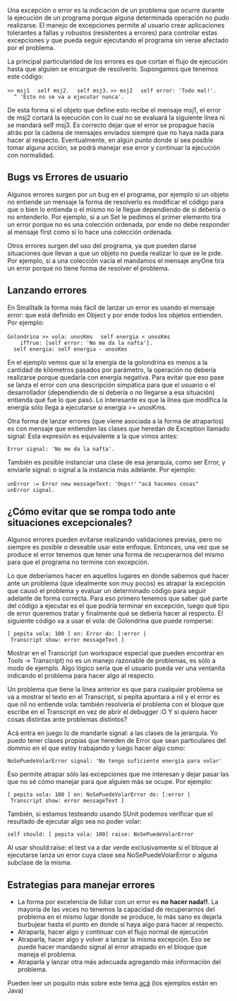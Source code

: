 Una excepción o error es la indicación de un problema que ocurre durante la ejecución de un programa porque alguna determinada operación no pudo realizarse. El manejo de excepciones permite al usuario crear aplicaciones tolerantes a fallas y robustos (resistentes a errores) para controlar estas excepciones y que pueda seguir ejecutando el programa sin verse afectado por el problema.

La principal particularidad de los errores es que cortan el flujo de ejecución hasta que alguien se encargue de resolverlo. Supongamos que tenemos este código:

`>> msj1`
`  self msj2.`
`  self msj3.`
`>> msj2`
`  self error: 'Todo mal!'.`
`  ^ 'Esto no se va a ejecutar nunca'.`

De esta forma si el objeto que define esto recibe el mensaje msj1, el error de msj2 cortará la ejecución con lo cual no se evaluará la siguiente línea ni se mandará self msj3. Es correcto dejar que el error se propague hacia atrás por la cadena de mensajes enviados siempre que no haya nada para hacer al respecto. Eventualmente, en algún punto donde sí sea posible tomar alguna acción, se podrá manejar ese error y continuar la ejecución con normalidad.

Bugs vs Errores de usuario
--------------------------

Algunos errores surgen por un bug en el programa, por ejemplo si un objeto no entiende un mensaje la forma de resolverlo es modificar el código para que o bien lo entienda o el mismo no le llegue dependiendo de si debería o no entenderlo. Por ejemplo, si a un Set le pedimos el primer elemento tira un error porque no es una colección ordenada, por ende no debe responder al mensaje first como sí lo hace una colección ordenada.

Otros errores surgen del uso del programa, ya que pueden darse situaciones que llevan a que un objeto no pueda realizar lo que se le pide. Por ejemplo, si a una colección vacía el mandamos el mensaje anyOne tira un error porque no tiene forma de resolver el problema.

Lanzando errores
----------------

En Smalltalk la forma más fácil de lanzar un error es usando el mensaje error: que está definido en Object y por ende todos los objetos entienden. Por ejemplo:

`Golondrina >> vola: unosKms`
`  self energia < unosKms`
`    ifTrue: [self error: 'No me da la nafta'].`
`  self energia: self energia - unosKms `

En el ejemplo vemos que si la energía de la golondrina es menos a la cantidad de kilómetros pasados por parámetro, la operación no debería realizarse porque quedaría con energía negativa. Para evitar que eso pase se lanza el error con una descripción simpática para que el usuario o el desarrollador (dependiendo de si debería o no llegarse a esa situación) entienda qué fue lo que pasó. Lo interesante es que la línea que modifica la energía sólo llega a ejecutarse si energia &gt;= unosKms.

Otra forma de lanzar errores (que viene asociada a la forma de atraparlos) es con mensaje que entienden las clases que heredan de Exception llamado signal: Esta expresión es equivalente a la que vimos antes:

`Error signal: 'No me da la nafta'.`

También es posible instanciar una clase de esa jerarquía, como ser Error, y enviarle signal: o signal a la instancia más adelante. Por ejemplo:

`unError := Error new messageText: 'Oops!'`
`"acá hacemos cosas"`
`unError signal.`

¿Cómo evitar que se rompa todo ante situaciones excepcionales?
--------------------------------------------------------------

Algunos errores pueden evitarse realizando validaciones previas, pero no siempre es posible o deseable usar este enfoque. Entonces, una vez que se produce el error tenemos que tener una forma de recuperarnos del mismo para que el programa no termine con excepción.

Lo que deberíamos hacer en aquellos lugares en donde sabemos qué hacer ante un problema (que idealmente son muy pocos) es atrapar la excepción que causó el problema y evaluar un determinado código para seguir adelante de forma correcta. Para eso primero tenemos que saber qué parte del código a ejecutar es el que podría terminar en excepción, luego qué tipo de error queremos tratar y finalmente qué se debería hacer al respecto. El siguiente código va a usar el vola: de Golondrina que puede romperse:

`[ pepita vola: 100 ] on: Error do: [:error | Transcript show: error messageText ]`

Mostrar en el Transcript (un workspace especial que pueden encontrar en Tools -&gt; Transcript) no es un manejo razonable de problemas, es sólo a modo de ejemplo. Algo lógico sería que el usuario pueda ver una ventanita indicando el problema para hacer algo al respecto.

Un problema que tiene la línea anterior es que para cualquier problema se va a mostrar el texto en el Transcript, si pepita apuntara a nil y el error es que nil no entiende vola: también resolvería el problema con el bloque que escribe en el Transcript en vez de abrir el debugger :O Y si quiero hacer cosas distintas ante problemas distintos?

Acá entra en juego lo de mandarle signal: a las clases de la jerarquía. Yo puedo tener clases propias que hereden de Error que sean particulares del dominio en el que estoy trabajando y luego hacer algo como:

`NoSePuedeVolarError signal: 'No tengo suficiente energía para volar'`

Eso permite atrapar sólo las excepciones que me interesan y dejar pasar las que no sé cómo manejar para que alguien más se ocupe. Por ejemplo:

`[ pepita vola: 100 ] on: NoSePuedeVolarError do: [:error | Transcript show: error messageText ]`

También, si estamos testeando usando SUnit podemos verificar que el resultado de ejecutar algo sea no poder volar:

`self should: [ pepita vola: 100] raise: NoSePuedeVolarError`

Al usar should:raise: el test va a dar verde exclusivamente si el bloque al ejecutarse lanza un error cuya clase sea NoSePuedeVolarError o alguna subclase de la misma.

Estrategias para manejar errores
--------------------------------

-   La forma por excelencia de lidiar con un error es **no hacer nada!!**. La mayoría de las veces no tenemos la capacidad de recuperarnos del problema en el mismo lugar donde se produce, lo más sano es dejarla burbujear hasta el punto en donde sí haya algo para hacer al respecto.
-   Atraparla, hacer algo y continuar con el flujo normal de ejecución
-   Atraparla, hacer algo y volver a lanzar la misma excepción. Eso se puede hacer mandando signal al error atrapado en el bloque que maneja el problema.
-   Atraparla y lanzar otra más adecuada agregando más información del problema.

Pueden leer un poquito más sobre este tema [acá](manejo-de-errores.md) (los ejemplos están en Java)
